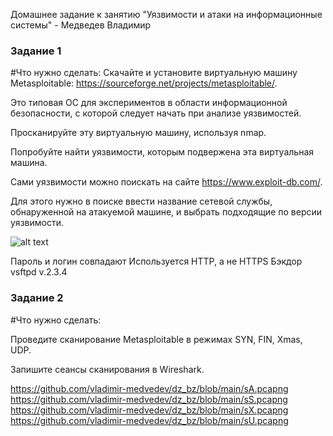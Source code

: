 Домашнее задание к занятию "Уязвимости и атаки на информационные системы" - Медведев Владимир


### Задание 1

#Что нужно сделать:
Скачайте и установите виртуальную машину Metasploitable: https://sourceforge.net/projects/metasploitable/.

Это типовая ОС для экспериментов в области информационной безопасности, с которой следует начать при анализе уязвимостей.

Просканируйте эту виртуальную машину, используя nmap.

Попробуйте найти уязвимости, которым подвержена эта виртуальная машина.

Сами уязвимости можно поискать на сайте https://www.exploit-db.com/.

Для этого нужно в поиске ввести название сетевой службы, обнаруженной на атакуемой машине, и выбрать подходящие по версии уязвимости.

![alt text](https://github.com/vladimir-medvedev/dz_bz/blob/main/Nmap1.png)

Пароль и логин совпадают
Используется HTTP, а не HTTPS
Бэкдор vsftpd v.2.3.4

### Задание 2

#Что нужно сделать:

Проведите сканирование Metasploitable в режимах SYN, FIN, Xmas, UDP.

Запишите сеансы сканирования в Wireshark.

https://github.com/vladimir-medvedev/dz_bz/blob/main/sA.pcapng
https://github.com/vladimir-medvedev/dz_bz/blob/main/sS.pcapng
https://github.com/vladimir-medvedev/dz_bz/blob/main/sX.pcapng
https://github.com/vladimir-medvedev/dz_bz/blob/main/sU.pcapng


